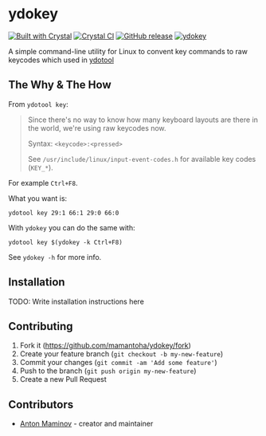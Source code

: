 # ydokey

[![Built with Crystal](https://img.shields.io/badge/built%20with-crystal-000000.svg?style=?style=plastic&logo=appveyor)](https://crystal-lang.org/)
[![Crystal CI](https://github.com/mamantoha/ydokey/actions/workflows/crystal.yml/badge.svg)](https://github.com/mamantoha/ydokey/actions/workflows/crystal.yml)
[![GitHub release](https://img.shields.io/github/release/mamantoha/ydokey.svg)](https://github.com/mamantoha/ydokey/releases)
[![ydokey](https://snapcraft.io/ydokey/badge.svg)](https://snapcraft.io/ydokey)

A simple command-line utility for Linux to convent key commands to raw keycodes which used in [ydotool](https://github.com/ReimuNotMoe/ydotool)

## The Why & The How

From `ydotool key`:

> Since there's no way to know how many keyboard layouts are there in the world,
> we're using raw keycodes now.
>
> Syntax: `<keycode>:<pressed>`
>
> See `/usr/include/linux/input-event-codes.h` for available key codes (`KEY_*`).


For example `Ctrl+F8`.

What you want is:

```
ydotool key 29:1 66:1 29:0 66:0
```

With `ydokey` you can do the same with:

```
ydotool key $(ydokey -k Ctrl+F8)
```

See `ydokey -h` for more info.

## Installation

TODO: Write installation instructions here

## Contributing

1. Fork it (<https://github.com/mamantoha/ydokey/fork>)
2. Create your feature branch (`git checkout -b my-new-feature`)
3. Commit your changes (`git commit -am 'Add some feature'`)
4. Push to the branch (`git push origin my-new-feature`)
5. Create a new Pull Request

## Contributors

- [Anton Maminov](https://github.com/mamantoha) - creator and maintainer
